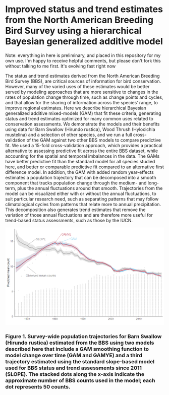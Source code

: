 # Improved status and trend estimates from the North American Breeding Bird Survey using a hierarchical Bayesian generalized additive model
 Note: everything in here is preliminary, and placed in this repository for my own use. I'm happy to receive helpful comments, but please don't fork this without talking to me first. It's evolving fast right now


The status and trend estimates derived from the North American Breeding Bird Survey (BBS), are critical sources of information for bird conservation. However, many of the varied uses of these estimates would be better served by modeling approaches that are more sensitive to changes in the rates of population change through time, such as change points and cycles, and that allow for the sharing of information across the species’ range, to improve regional estimates. Here we describe hierarchical Bayesian generalized additive mixed-models (GAM) that fit these criteria, generating status and trend estimates optimized for many common uses related to conservation assessments. We demonstrate the models and their benefits using data for Barn Swallow (Hirundo rustica), Wood Thrush (Hylocichla mustelina) and a selection of other species, and we run a full cross-validation of the GAM against two other BBS models to compare predictive fit. We used a 15-fold cross-validation approach, which provides a practical alternative to assessing predictive fit across the entire BBS dataset, while accounting for the spatial and temporal imbalances in the data. The GAMs have better predictive fit than the standard model for all species studied here, and better or comparable predictive fit compared to an alternative first difference model. In addition, the GAM with added random year-effects estimates a population trajectory that can be decomposed into a smooth component that tracks population change through the medium- and long-term, plus the annual fluctuations around that smooth. Trajectories from the model can be visualized either with or without the annual fluctuations, to suit particular research need, such as separating patterns that may follow climatological cycles from patterns that relate more to annual precipitation. This decomposition also generates trend estimates that remove the variation of those annual fluctuations and are therefore more useful for trend-based status assessments, such as those by the IUCN. 

![Figure 1](https://github.com/AdamCSmithCWS/GAM_Paper_Script/blob/master/figures/Fig_1.png)

### Figure 1. Survey-wide population trajectories for Barn Swallow (Hirundo rustica) estimated from the BBS using two models described here that include a GAM smoothing function to model change over time (GAM and GAMYE) and a third trajectory estimated using the standard slope-based model used for BBS status and trend assessments since 2011 (SLOPE). The stacked dots along the x-axis indicate the approximate number of BBS counts used in the model; each dot represents 50 counts.
